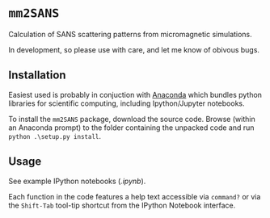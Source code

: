 # ```mm2SANS```

Calculation of SANS scattering patterns from micromagnetic simulations.

In development, so please use with care, and let me know of obivous bugs.

## Installation

Easiest used is probably in conjuction with [Anaconda](https://www.anaconda.com/products/individual) which bundles python libraries for scientific computing, including Ipython/Jupyter notebooks.

To install the ```mm2SANS``` package, download the source code. Browse (within an Anaconda prompt) to the folder containing the unpacked code and run `python .\setup.py install`.

## Usage

See example IPython notebooks (*.ipynb*).

Each function in the code features a help text accessible via `command?` or via the `Shift-Tab` tool-tip shortcut from the IPython Notebook interface.